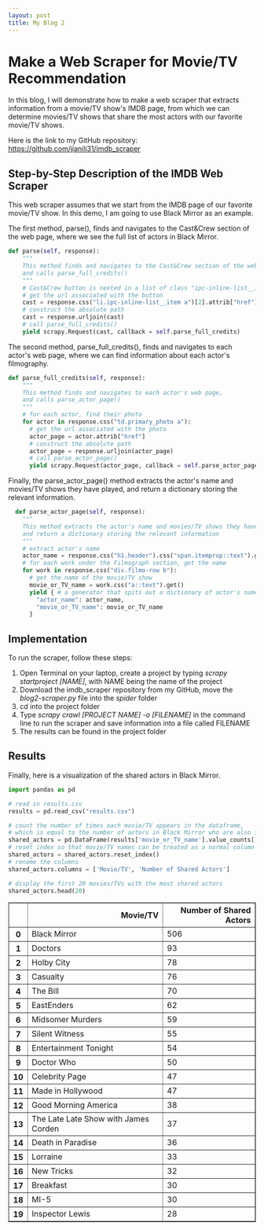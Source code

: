 ```yaml
---
layout: post
title: My Blog 2
---
```


# Make a Web Scraper for Movie/TV Recommendation

In this blog, I will demonstrate how to make a web scraper that extracts information from a movie/TV show's IMDB page, from which we can determine movies/TV shows that share the most actors with our favorite movie/TV shows. 

Here is the link to my GitHub repository: https://github.com/jianili31/imdb_scraper

## Step-by-Step Description of the IMDB Web Scraper

This web scraper assumes that we start from the IMDB page of our favorite movie/TV show. In this demo, I am going to use Black Mirror as an example. 

The first method, parse(), finds and navigates to the Cast&Crew section of the web page, where we see the full list of actors in Black Mirror.

```python
def parse(self, response):
    """
    This method finds and navigates to the Cast&Crew section of the web page, 
    and calls parse_full_credits()
    """
    # Cast&Crew button is nexted in a list of class "ipc-inline-list__item"
    # get the url associated with the button
    cast = response.css("li.ipc-inline-list__item a")[2].attrib["href"]
    # construct the absolute path
    cast = response.urljoin(cast)
    # call parse_full_credits()
    yield scrapy.Request(cast, callback = self.parse_full_credits)
```

The second method, parse_full_credits(), finds and navigates to each actor's web page, where we can find information about each actor's filmography.

```python
def parse_full_credits(self, response):
    """
    This method finds and navigates to each actor's web page, 
    and calls parse_actor_page()
    """ 
    # for each actor, find their photo  
    for actor in response.css("td.primary_photo a"):
      # get the url associated with the photo
      actor_page = actor.attrib["href"]
      # construct the absolute path
      actor_page = response.urljoin(actor_page)
      # call parse_actor_page()
      yield scrapy.Request(actor_page, callback = self.parse_actor_page)
```

Finally, the parse_actor_page() method extracts the actor's name and movies/TV shows they have played, and return a dictionary storing the relevant information. 

```python
  def parse_actor_page(self, response):
    """
    This method extracts the actor's name and movies/TV shows they have played, 
    and return a dictionary storing the relevant information
    """ 
    # extract actor's name    
    actor_name = response.css("h1.header").css("span.itemprop::text").get()
    # for each work under the Filmograph section, get the name
    for work in response.css("div.filmo-row b"):
      # get the name of the movie/TV show
      movie_or_TV_name = work.css("a::text").get()
      yield { # a generator that spits out a dictionary of actor's name and the movie/TV show one at a time
        "actor_name": actor_name,
        "movie_or_TV_name": movie_or_TV_name
      }

```

## Implementation

To run the scraper, follow these steps:
1. Open Terminal on your laptop, create a project by typing *scrapy startproject [NAME]*, with NAME being the name of the project
2. Download the imdb_scraper repository from my GitHub, move the *blog2-scraper.py* file into the *spider* folder
2. cd into the project folder
3. Type *scrapy crawl [PROJECT NAME] -o [FILENAME]* in the command line to run the scraper and save information into a file called FILENAME
4. The results can be found in the project folder

## Results

Finally, here is a visualization of the shared actors in Black Mirror.

```python
import pandas as pd
```


```python
# read in results.csv
results = pd.read_csv("results.csv")
```


```python
# count the number of times each movie/TV appears in the dataframe, 
# which is equal to the number of actors in Black Mirror who are also in the movie/TV
shared_actors = pd.DataFrame(results['movie_or_TV_name'].value_counts())
# reset index so that movie/TV names can be treated as a normal column
shared_actors = shared_actors.reset_index()
# rename the columns
shared_actors.columns = ['Movie/TV', 'Number of Shared Actors']
```


```python
# display the first 20 movies/TVs with the most shared actors
shared_actors.head(20)
```




<div>
<style scoped>
    .dataframe tbody tr th:only-of-type {
        vertical-align: middle;
    }

    .dataframe tbody tr th {
        vertical-align: top;
    }

    .dataframe thead th {
        text-align: right;
    }
</style>
<table border="1" class="dataframe">
  <thead>
    <tr style="text-align: right;">
      <th></th>
      <th>Movie/TV</th>
      <th>Number of Shared Actors</th>
    </tr>
  </thead>
  <tbody>
    <tr>
      <th>0</th>
      <td>Black Mirror</td>
      <td>506</td>
    </tr>
    <tr>
      <th>1</th>
      <td>Doctors</td>
      <td>93</td>
    </tr>
    <tr>
      <th>2</th>
      <td>Holby City</td>
      <td>78</td>
    </tr>
    <tr>
      <th>3</th>
      <td>Casualty</td>
      <td>76</td>
    </tr>
    <tr>
      <th>4</th>
      <td>The Bill</td>
      <td>70</td>
    </tr>
    <tr>
      <th>5</th>
      <td>EastEnders</td>
      <td>62</td>
    </tr>
    <tr>
      <th>6</th>
      <td>Midsomer Murders</td>
      <td>59</td>
    </tr>
    <tr>
      <th>7</th>
      <td>Silent Witness</td>
      <td>55</td>
    </tr>
    <tr>
      <th>8</th>
      <td>Entertainment Tonight</td>
      <td>54</td>
    </tr>
    <tr>
      <th>9</th>
      <td>Doctor Who</td>
      <td>50</td>
    </tr>
    <tr>
      <th>10</th>
      <td>Celebrity Page</td>
      <td>47</td>
    </tr>
    <tr>
      <th>11</th>
      <td>Made in Hollywood</td>
      <td>47</td>
    </tr>
    <tr>
      <th>12</th>
      <td>Good Morning America</td>
      <td>38</td>
    </tr>
    <tr>
      <th>13</th>
      <td>The Late Late Show with James Corden</td>
      <td>37</td>
    </tr>
    <tr>
      <th>14</th>
      <td>Death in Paradise</td>
      <td>36</td>
    </tr>
    <tr>
      <th>15</th>
      <td>Lorraine</td>
      <td>33</td>
    </tr>
    <tr>
      <th>16</th>
      <td>New Tricks</td>
      <td>32</td>
    </tr>
    <tr>
      <th>17</th>
      <td>Breakfast</td>
      <td>30</td>
    </tr>
    <tr>
      <th>18</th>
      <td>MI-5</td>
      <td>30</td>
    </tr>
    <tr>
      <th>19</th>
      <td>Inspector Lewis</td>
      <td>28</td>
    </tr>
  </tbody>
</table>
</div>


